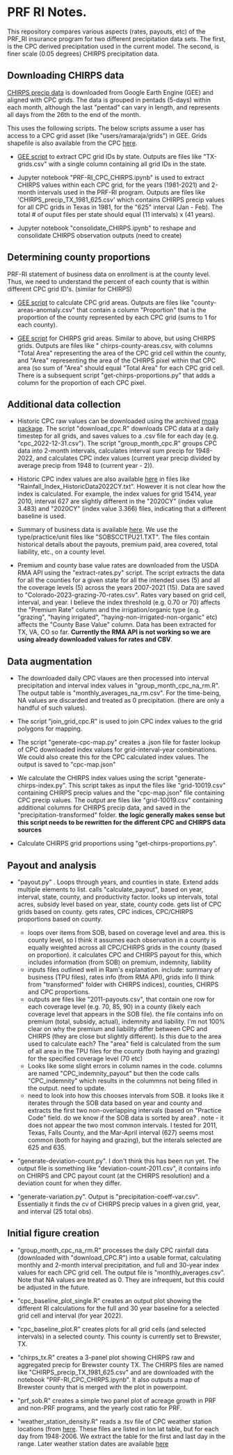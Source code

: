 # PRF RI Notes.

This repository compares various aspects (rates, payouts, etc) of the PRF_RI insurance program for two different precipitation data sets. The first, is the CPC derived precipitation used in the current model. The second, is finer scale (0.05 degrees) CHIRPS precipitation data. 

## Downloading CHIRPS data

[CHIRPS precip data](https://developers.google.com/earth-engine/datasets/catalog/UCSB-CHG_CHIRPS_PENTAD) is downloaded from Google Earth Engine (GEE) and aligned with CPC grids. The data is grouped in pentads (5-days) within each month, although the last "pentad" can vary in length, and represents all days from the 26th to the end of the month. 

This uses the following scripts. The below scripts assume a user has access to a CPC grid asset (like "users/ramaraja/grids") in GEE. Grids shapefile is also available from the CPC [here](https://pubfs-rma.fpac.usda.gov/pub/Miscellaneous_Files/VI_RI_Data/index.html).

- [GEE script](https://code.earthengine.google.com/1134e155755e81a955bebc20df4f9c62) to extract CPC grid IDs by state. Outputs are files like "TX-grids.csv" with a single column containing all grid IDs in the state.

- Jupyter notebook "PRF-RI_CPC_CHIRPS.ipynb" is used to extract CHIRPS values within each CPC grid, for the years (1981-2021) and 2-month intervals used in the PRF-RI program. Outputs are files like 'CHIRPS_precip_TX_1981_625.csv' which contains CHIRPS precip values for all CPC grids in Texas in 1981, for the "625" interval (Jan - Feb). The total # of ouput files per state should equal (11 intervals) x (41 years).

- Jupyter notebook "consolidate_CHIRPS.ipynb" to reshape and consolidate CHIRPS observation outputs (need to create)

## Determining county proportions

PRF-RI statement of business data on enrollment is at the county level. Thus, we need to understand the percent of each county that is within different CPC grid ID's. (similar for CHIRPS) 

- [GEE script](https://code.earthengine.google.com/bb14c742606a6e78d2394e2b79022fb2) to calculate CPC grid areas. Outputs are files like "county-areas-anomaly.csv" that contain a column "Proportion" that is the proportion of the county represented by each CPC grid (sums to 1 for each county).

- [GEE script](https://code.earthengine.google.com/11b9ab34fcaee8ec601e76fc7cb78532) for CHIRPS grid areas. Similar to above, but using CHIRPS grids. Outputs are files like " chirps-county-areas.csv, with columns "Total Area" representing the area of the CPC grid cell within the county, and "Area" representing the area of the CHIRPS pixel within that CPC area (so sum of "Area" should equal "Total Area" for each CPC grid cell. There is a subsequent script "get-chirps-proportions.py" that adds a column for the proportion of each CPC pixel. 

## Additional data collection

- Historic CPC raw values can be downloaded using the archived [rnoaa package](https://github.com/ropensci/rnoaa). The script "download_cpc.R" downloads CPC data at a daily timestep for all grids, and saves values to a .csv file for each day (e.g. "cpc_2022-12-31.csv"). The script "group_month_cpc.R" groups CPC data into 2-month intervals, calculates interval sum precip for 1948-2022, and calculates CPC index values (current year precip divided by average precip from 1948 to (current year - 2)).

- Historic CPC index values are also available [here](https://pubfs-rma.fpac.usda.gov/pub/Miscellaneous_Files/VI_RI_Data/index.html) in files like "Rainfall_Index_HistoricData2022CY.txt". However it is not clear how the index is calculated. For example, the index values for grid 15414, year 2010, interval 627 are slightly different in the "2020CY" (index value 3.483) and "2020CY" (index value 3.366)  files, indicating that a different baseline is used.

- Summary of business data is available [here](https://www.rma.usda.gov/Information-Tools/Summary-of-Business/State-County-Crop-Summary-of-Business). We use the type/practice/unit files like "SOBSCCTPU21.TXT".
	The files contain historical details about the payouts, premium paid, area covered, total liability, etc., on a county level.

- Premium and county base value rates are downloaded from the USDA RMA API using the "extract-rates.py" script. The script extracts the data for all the counties for a given state for all the intended uses (5) and all the coverage levels (5) across the years 2007-2021 (15). Data are saved to "Colorado-2023-grazing-70-rates.csv". Rates vary based on grid cell, interval, and year. I believe the index threshold (e.g. 0.70 or 70) affects the "Premium Rate" column and the irrigation/organic type (e.g. "grazing", "haying irrigated", "haying-non-irrigated-non-organic" etc) affects the "County Base Value" column.  Data has been extracted for TX, VA, CO so far. **Currently the RMA API is not working so we are using already downloaded values for rates and CBV**.

## Data augmentation

- The downloaded daily CPC vlaues are then processed into interval precipitation and interval index values in "group_month_cpc_na_rm.R". The output table is "monthly_averages_na_rm.csv". For the time-being, NA values are discarded and treated as 0 precipitation. (there are only a handful of such values).

- The script "join_grid_cpc.R" is used to join CPC index values to the grid polygons for mapping. 
  
- The script "generate-cpc-map.py" creates a .json file for faster lookup of CPC downloaded index values for grid-interval-year combinations. We could also create this for the CPC calculated index values. The output is saved to "cpc-map.json"

- We calculate the CHIRPS index values using the script "generate-chirps-index.py". This script takes as input the files like "grid-10019.csv" containing CHIRPS precip values and the "cpc-map.json" file containing CPC precip values. The output are files like "grid-10019.csv" containing additional columns for CHIRPS precip data, and saved in the "precipitation-transformed" folder. **the logic generally makes sense but this script needs to be rewritten for the different CPC and CHIRPS data sources**

- Calculate CHIRPS grid proportions using "get-chirps-proportions.py".

## Payout and analysis

- "payout.py" . Loops through years, and counties in state. Extend adds multiple elements to list. calls "calculate_payout", based on year, interval, state, county, and productivity factor. looks up intervals, total acres, subsidy level based on year, state, county code. gets list of CPC grids based on county. gets rates, CPC indices, CPC/CHIRPS proportions based on county.
  - loops over items from SOB, based on coverage level and area. this is county level, so I think it assumes each observation in a county is equally weighted across all CPC/CHIRPS grids in the county (based on proportion). it calculates CPC and CHIRPS payout for this, which includes information (from SOB) on premium, indemnity, liability
  - inputs files outlined well in Ram's explanation. include: summary of business (TPU files), rates info (from RMA API), grids info (I think from "transformed" folder with CHIRPS indices), counties, CHIRPS and CPC proportions.
  - outputs are files like "2011-payouts.csv", that contain one row for each coverage level (e.g. 70, 85, 90) in a county (likely each coverage level that appears in the SOB file). the file contains info on premium (total, subsidy, actual), indemnity and liability. I'm not 100% clear on why the premium and liability differ between CPC and CHIRPS (they are close but slightly different). Is this due to the area used to calculate each? The "area" field is calculated from the sum of all area in the TPU files for the county (both haying and grazing) for the specified coverage level (70 etc)
  - Looks like some slight errors in column names in the code. columns are named "CPC_indemnity_payout" but then the code calls "CPC_indemnity" which results in the colummns not being filled in the output. need to update. 
  - need to look into how this chooses intervals from SOB. it looks like it iterates through the SOB data based on year and county and extracts the first two non-overlapping intervals (based on "Practice Code" field. do we know if the SOB data is sorted by area? . note - it does not appear the two most common intervals. I tested for 2011, Texas, Falls County, and the Mar-April interval (627) seems most common (both for haying and grazing), but the interals selected are 625 and 635.

- "generate-deviation-count.py". I don't think this has been run yet. The output file is something like "deviation-count-2011.csv", it contains info on CHIRPS and CPC payout count (at the CHIRPS resolution) and a deviation count for when they differ.

- "generate-variation.py". Output is "precipitation-coeff-var.csv". Essentially it finds the cv of CHIRPS precip values in a given grid, year, and interval (25 total obs). 

## Initial figure creation

- "group_month_cpc_na_rm.R" processes the daily CPC rainfall data (downloaded with "download_CPC.R") into a usable format, calculating monthly and 2-month interval precipitation, and full and 30-year index values for each CPC grid cell. The output file is "monthly_averages.csv". Note that NA values are treated as 0. They are infrequent, but this could be adjusted in the future.

- "cpc_baseline_plot_single.R" creates an output plot showing the different RI calculations for the full and 30 year baseline for a selected grid cell and interval (for year 2022).

- "cpc_baseline_plot.R" creates plots for all grid cells (and selected intervals) in a selected county. This county is currently set to Brewster, TX.

- "chirps_tx.R" creates a 3-panel plot showing CHIRPS raw and aggregated precip for Brewster county TX. The CHIRPS files are named like "CHIRPS_precip_TX_1981_625.csv" and are downloaded with the notebook "PRF-RI_CPC_CHIRPS.ipynb". It also outputs a map of Brewster county that is merged with the plot in powerpoint. 

- "prf_sob.R" creates a simple two panel plot of acreage growth in PRF and non-PRF programs, and the yearly cost ratio for PRF.

- "weather_station_density.R" reads a .tsv file of CPC weather station locations (from [here](https://iridl.ldeo.columbia.edu/SOURCES/.NOAA/.NCEP/.CPC/.UNIFIED_PRCP/.GAUGE_BASED/.CONUS/.v1p0/.RETRO/). These files are listed in lon lat table, but for each day from 1948-2006. We extract the table for the first and last day in the range. Later weather station dates are available [here](https://iridl.ldeo.columbia.edu/SOURCES/.NOAA/.NCEP/.CPC/.UNIFIED_PRCP/.GAUGE_BASED/.CONUS/.v1p0/.REALTIME/)




